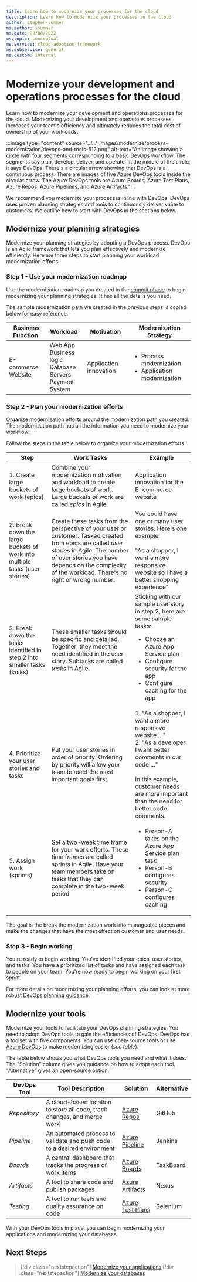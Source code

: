 ```yaml
---
title: Learn how to modernize your processes for the cloud
description: Learn how to modernize your processes in the cloud
author: stephen-sumner
ms.author: ssumner
ms.date: 08/08/2022
ms.topic: conceptual
ms.service: cloud-adoption-framework
ms.subservice: general
ms.custom: internal
---
```


<!--
Dependencies: cross linking​
Review the current TOC under CAF/Adopt/Innovate/Best practices/Empower adoption for other cross linking suggestions.-->

# Modernize your development and operations processes for the cloud

Learn how to modernize your development and operations processes for the cloud. Modernizing your development and operations processes increases your team's efficiency and ultimately reduces the total cost of ownership of your workloads.

:::image type="content" source="../../_images/modernize/process-modernization/devops-and-tools-512.png" alt-text="An image showing a circle with four segments corresponding to a basic DevOps workflow. The segments say plan, develop, deliver, and operate. In the middle of the circle, it says DevOps. There's a circular arrow showing that DevOps is a continuous process. There are images of five Azure DevOps tools inside the circular arrow. The Azure DevOps tools are Azure Boards, Azure Test Plans, Azure Repos, Azure Pipelines, and Azure Artifacts.":::

We recommend you modernize your processes inline with DevOps. DevOps uses proven planning strategies and tools to continuously deliver value to customers. We outline how to start with DevOps in the sections below.

## Modernize your planning strategies

Modernize your planning strategies by adopting a DevOps process. DevOps is an Agile framework that lets you plan effectively and modernize efficiently. Here are three steps to start planning your workload modernization efforts.

### Step 1 - Use your modernization roadmap

Use the modernization roadmap you created in the [commit phase](../business-alignment/envision-cloud-modernization.md#step-1---identify-your-modernization-motivations) to begin modernizing your planning strategies. It has all the details you need.

The sample modernization path we created in the previous steps is copied below for easy reference.

|Business Function<span title="Business Function">&nbsp;</span> |Workload <span title="Supporting IT Assets">&nbsp;</span> |Motivation<span title="Motivation">&nbsp;</span> |Modernization Strategy
| --- | --- | --- | --- |
|E-commerce<br>Website| Web App<br>Business logic<br>Database<br>Servers<br>Payment System|Application innovation |<ul><li>Process modernization</li><li>Application modernization</li></ul>|

### Step 2 - Plan your modernization efforts

Organize modernization efforts around the modernization path you created. The modernization path has all the information you need to modernize your workflow.

Follow the steps in the table below to organize your modernization efforts.

| Step | Work Tasks | Example |
| --- | --- | --- |
| 1. Create large buckets of work (epics) | Combine your modernization motivation and workload to create large buckets of work. Large buckets of work are called *epics* in Agile. | Application innovation for the E-commerce website |
| 2. Break down the large buckets of work into multiple tasks (user stories) |Create these tasks from the perspective of your user or customer. Tasked created from epics are called *user stories* in Agile. The number of user stories you have depends on the complexity of the workload. There's no right or wrong number. | You could have one or many user stories. Here's one example:<br><br> "As a shopper, I want a more responsive website so I have a better shopping experience" |
| 3. Break down the tasks identified in step 2 into smaller tasks (tasks)| These smaller tasks should be specific and detailed. Together, they meet the need identified in the user story. Subtasks are called *tasks* in Agile. | Sticking with our sample user story in step 2, here are some sample tasks: <ul> <li>Choose an Azure App Service plan</li> <li>Configure security for the app</li>  <li>Configure caching for the app</li> </ul>
| 4. Prioritize your user stories and tasks | Put your user stories in order of priority. Ordering by priority will allow your team to meet the most important goals first | 1. "As a shopper, I want a more responsive website ..."<br>2. "As a developer, I want better comments in our code ..." <br><br>In this example, customer needs are more important than the need for better code comments.
| 5. Assign work (sprints) | Set a two-week time frame for your work efforts. These time frames are called sprints in Agile. Have your team members take on tasks that they can complete in the two-week period | <ul> <li>Person-A takes on the Azure App Service plan task</li> <li>Person-B configures security</li>  <li>Person-C configures caching</li> </ul>|

The goal is the break the modernization work into manageable pieces and make the changes that have the most effect on customer and user needs.

### Step 3 - Begin working

You're ready to begin working. You've identified your epics, user stories, and tasks. You have a prioritized list of tasks and have assigned each task to people on your team. You're now ready to begin working on your first sprint.

For more details on modernizing your planning efforts, you can look at more robust [DevOps planning guidance](/devops/plan/planning-efficient-workloads-with-devops).

## Modernize your tools

Modernize your tools to facilitate your DevOps planning strategies. You need to adopt DevOps tools to gain the efficiencies of DevOps. DevOps has a toolset with five components. You can use open-source tools or use [Azure DevOps](/azure/devops/user-guide/what-is-azure-devops) to make modernizing easier (*see table*).

The table below shows you what DevOps tools you need and what it does. The "Solution" column gives you guidance on how to adopt each tool. "Alternative" gives an open-source option.

| DevOps Tool | Tool Description | Solution | Alternative
| --- | --- | --- | --- |
| *Repository* | A cloud-based location to store all code, track changes, and merge work | [Azure Repos](/azure/devops/repos/get-started/what-is-repos) | GitHub
| *Pipeline* | An automated process to validate and push code to a desired environment | [Azure Pipeline](/azure/devops/pipelines/get-started/pipelines-get-started) | Jenkins
| *Boards* | A central dashboard that tracks the progress of work items | [Azure Boards](/azure/devops/boards/get-started/what-is-azure-boards) | TaskBoard |
| *Artifacts* | A tool to share code and publish packages | [Azure Artifacts](/azure/devops/artifacts/start-using-azure-artifacts) | Nexus
| *Testing* | A tool to run tests and quality assurance on code | [Azure Test Plans](/azure/devops/test/overview) | Selenium |

With your DevOps tools in place, you can begin modernizing your applications and modernizing your databases.

## Next Steps

>[!div class="nextstepaction"]
> [Modernize your applications](../../modernize/modernize-strategies/application-modernization.md)
>[!div class="nextstepaction"]
> [Modernize your databases](../../modernize/modernize-strategies/database-modernization.md)
